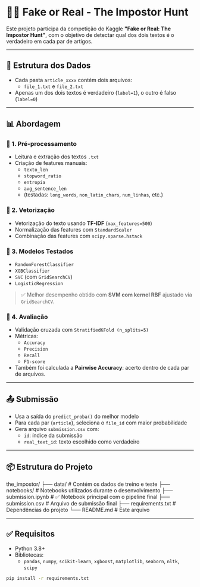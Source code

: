 # 🕵️‍♂️ Fake or Real - The Impostor Hunt

Este projeto participa da competição do Kaggle **"Fake or Real: The Impostor Hunt"**, com o objetivo de detectar qual dos dois textos é o verdadeiro em cada par de artigos.

---

## 📁 Estrutura dos Dados

- Cada pasta `article_xxxx` contém dois arquivos:
  - `file_1.txt` e `file_2.txt`
- Apenas um dos dois textos é verdadeiro (`label=1`), o outro é falso (`label=0`)

---

## 📊 Abordagem

### 🔧 1. Pré-processamento

- Leitura e extração dos textos `.txt`
- Criação de features manuais:
  - `texto_len`
  - `stopword_ratio`
  - `entropia`
  - `avg_sentence_len`
  - (testadas: `long_words`, `non_latin_chars`, `num_linhas`, etc.)

### 🧪 2. Vetorização

- Vetorização do texto usando **TF-IDF** (`max_features=500`)
- Normalização das features com `StandardScaler`
- Combinação das features com `scipy.sparse.hstack`

### 🧠 3. Modelos Testados

- `RandomForestClassifier`
- `XGBClassifier`
- `SVC` (com `GridSearchCV`)
- `LogisticRegression`

> ✅ Melhor desempenho obtido com **SVM com kernel RBF** ajustado via `GridSearchCV`.

### 🔁 4. Avaliação

- Validação cruzada com `StratifiedKFold (n_splits=5)`
- Métricas:
  - `Accuracy`
  - `Precision`
  - `Recall`
  - `F1-score`
- Também foi calculada a **Pairwise Accuracy**: acerto dentro de cada par de arquivos.

---

## 📤 Submissão

- Usa a saída do `predict_proba()` do melhor modelo
- Para cada par (`article`), seleciona o `file_id` com maior probabilidade
- Gera arquivo `submission.csv` com:
  - `id`: índice da submissão
  - `real_text_id`: texto escolhido como verdadeiro

---

## 📦 Estrutura do Projeto
the_impostor/
├── data/ # Contém os dados de treino e teste
├── notebooks/ # Notebooks utilizados durante o desenvolvimento
├── submission.ipynb # ✅ Notebook principal com o pipeline final
├── submission.csv # Arquivo de submissão final
├── requirements.txt # Dependências do projeto
└── README.md # Este arquivo

---

## ✅ Requisitos
- Python 3.8+
- Bibliotecas:
  - `pandas`, `numpy`, `scikit-learn`, `xgboost`, `matplotlib`, `seaborn`, `nltk`, `scipy`

```bash
pip install -r requirements.txt


